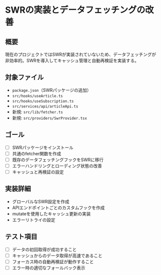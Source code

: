# SWRの実装とデータフェッチングの改善

## 概要
現在のプロジェクトではSWRが実装されていないため、データフェッチングが非効率的。SWRを導入してキャッシュ管理と自動再検証を実装する。

## 対象ファイル
- `package.json`（SWRパッケージの追加）
- `src/hooks/useArticle.ts`
- `src/hooks/useSubscription.ts`
- `src/services/api/articleApi.ts`
- 新規: `src/lib/fetcher.ts`
- 新規: `src/providers/SwrProvider.tsx`

## ゴール
- [ ] SWRパッケージをインストール
- [ ] 共通のfetcher関数を作成
- [ ] 既存のデータフェッチングフックをSWRに移行
- [ ] エラーハンドリングとローディング状態の改善
- [ ] キャッシュと再検証の設定

## 実装詳細
- グローバルなSWR設定を作成
- APIエンドポイントごとのカスタムフックを作成
- mutateを使用したキャッシュ更新の実装
- エラーリトライの設定

## テスト項目
- [ ] データの初回取得が成功すること
- [ ] キャッシュからのデータ取得が高速であること
- [ ] フォーカス時の自動再検証が動作すること
- [ ] エラー時の適切なフォールバック表示